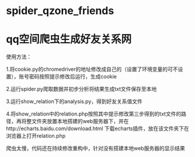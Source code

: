 # spider_qzone_friends
# qq空间爬虫生成好友关系网
使用方法：

1.将cookie.py的chromedriver的地址修改成自己的（设置了环境变量的可不设置），账号密码按照提示修改后运行，生成cookie

2.运行spider.py爬取数据并初步分析将结果生成txt文件保存至本地

3.运行show_relation下的analysis.py，得到好友关系值文件

4.将show_relation中的relation.php按照其中提示修改第三步得到的txt文件的路径，再将整文件夹放置本地搭建的web服务器下，并在http://echarts.baidu.com/download.html 下载echarts插件，放在该文件夹下在浏览器上打开relation.php

爬虫太慢，代码还在持续修改重构中，针对没有搭建本地web服务器的显示结果
